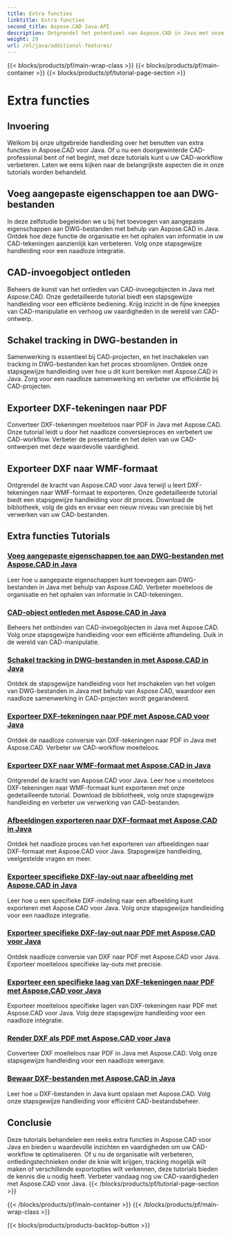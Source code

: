 ```yaml
---
title: Extra functies
linktitle: Extra functies
second_title: Aspose.CAD Java-API
description: Ontgrendel het potentieel van Aspose.CAD in Java met onze tutorials. Voeg aangepaste eigenschappen toe, ontleed CAD-invoegobjecten, schakel tracking in en exporteer DXF-tekeningen naadloos. Verbeter uw CAD-workflow moeiteloos.
weight: 29
url: /nl/java/additional-features/
---
```


{{< blocks/products/pf/main-wrap-class >}}
{{< blocks/products/pf/main-container >}}
{{< blocks/products/pf/tutorial-page-section >}}

# Extra functies



## Invoering

Welkom bij onze uitgebreide handleiding over het benutten van extra functies in Aspose.CAD voor Java. Of u nu een doorgewinterde CAD-professional bent of net begint, met deze tutorials kunt u uw CAD-workflow verbeteren. Laten we eens kijken naar de belangrijkste aspecten die in onze tutorials worden behandeld.

## Voeg aangepaste eigenschappen toe aan DWG-bestanden

In deze zelfstudie begeleiden we u bij het toevoegen van aangepaste eigenschappen aan DWG-bestanden met behulp van Aspose.CAD in Java. Ontdek hoe deze functie de organisatie en het ophalen van informatie in uw CAD-tekeningen aanzienlijk kan verbeteren. Volg onze stapsgewijze handleiding voor een naadloze integratie.

## CAD-invoegobject ontleden

Beheers de kunst van het ontleden van CAD-invoegobjecten in Java met Aspose.CAD. Onze gedetailleerde tutorial biedt een stapsgewijze handleiding voor een efficiënte bediening. Krijg inzicht in de fijne kneepjes van CAD-manipulatie en verhoog uw vaardigheden in de wereld van CAD-ontwerp.

## Schakel tracking in DWG-bestanden in

Samenwerking is essentieel bij CAD-projecten, en het inschakelen van tracking in DWG-bestanden kan het proces stroomlijnen. Ontdek onze stapsgewijze handleiding over hoe u dit kunt bereiken met Aspose.CAD in Java. Zorg voor een naadloze samenwerking en verbeter uw efficiëntie bij CAD-projecten.

## Exporteer DXF-tekeningen naar PDF

Converteer DXF-tekeningen moeiteloos naar PDF in Java met Aspose.CAD. Onze tutorial leidt u door het naadloze conversieproces en verbetert uw CAD-workflow. Verbeter de presentatie en het delen van uw CAD-ontwerpen met deze waardevolle vaardigheid.

## Exporteer DXF naar WMF-formaat

Ontgrendel de kracht van Aspose.CAD voor Java terwijl u leert DXF-tekeningen naar WMF-formaat te exporteren. Onze gedetailleerde tutorial biedt een stapsgewijze handleiding voor dit proces. Download de bibliotheek, volg de gids en ervaar een nieuw niveau van precisie bij het verwerken van uw CAD-bestanden.

## Extra functies Tutorials
### [Voeg aangepaste eigenschappen toe aan DWG-bestanden met Aspose.CAD in Java](./add-custom-properties/)
Leer hoe u aangepaste eigenschappen kunt toevoegen aan DWG-bestanden in Java met behulp van Aspose.CAD. Verbeter moeiteloos de organisatie en het ophalen van informatie in CAD-tekeningen.
### [CAD-object ontleden met Aspose.CAD in Java](./decompose-cad-insert-object/)
Beheers het ontbinden van CAD-invoegobjecten in Java met Aspose.CAD. Volg onze stapsgewijze handleiding voor een efficiënte afhandeling. Duik in de wereld van CAD-manipulatie.
### [Schakel tracking in DWG-bestanden in met Aspose.CAD in Java](./enable-tracking/)
Ontdek de stapsgewijze handleiding voor het inschakelen van het volgen van DWG-bestanden in Java met behulp van Aspose.CAD, waardoor een naadloze samenwerking in CAD-projecten wordt gegarandeerd.
### [Exporteer DXF-tekeningen naar PDF met Aspose.CAD voor Java](./export-dxf-to-pdf/)
Ontdek de naadloze conversie van DXF-tekeningen naar PDF in Java met Aspose.CAD. Verbeter uw CAD-workflow moeiteloos.
### [Exporteer DXF naar WMF-formaat met Aspose.CAD in Java](./export-dxf-to-wmf/)
Ontgrendel de kracht van Aspose.CAD voor Java. Leer hoe u moeiteloos DXF-tekeningen naar WMF-formaat kunt exporteren met onze gedetailleerde tutorial. Download de bibliotheek, volg onze stapsgewijze handleiding en verbeter uw verwerking van CAD-bestanden.
### [Afbeeldingen exporteren naar DXF-formaat met Aspose.CAD in Java](./export-images-to-dxf/)
Ontdek het naadloze proces van het exporteren van afbeeldingen naar DXF-formaat met Aspose.CAD voor Java. Stapsgewijze handleiding, veelgestelde vragen en meer.
### [Exporteer specifieke DXF-lay-out naar afbeelding met Aspose.CAD in Java](./export-specific-layout-to-image/)
Leer hoe u een specifieke DXF-indeling naar een afbeelding kunt exporteren met Aspose.CAD voor Java. Volg onze stapsgewijze handleiding voor een naadloze integratie.
### [Exporteer specifieke DXF-lay-out naar PDF met Aspose.CAD voor Java](./export-specific-layout-to-pdf/)
Ontdek naadloze conversie van DXF naar PDF met Aspose.CAD voor Java. Exporteer moeiteloos specifieke lay-outs met precisie.
### [Exporteer een specifieke laag van DXF-tekeningen naar PDF met Aspose.CAD voor Java](./export-specific-layer-to-pdf/)
Exporteer moeiteloos specifieke lagen van DXF-tekeningen naar PDF met Aspose.CAD voor Java. Volg deze stapsgewijze handleiding voor een naadloze integratie.
### [Render DXF als PDF met Aspose.CAD voor Java](./render-dxf-as-pdf/)
Converteer DXF moeiteloos naar PDF in Java met Aspose.CAD. Volg onze stapsgewijze handleiding voor een naadloze weergave.
### [Bewaar DXF-bestanden met Aspose.CAD in Java](./save-dxf-files/)
Leer hoe u DXF-bestanden in Java kunt opslaan met Aspose.CAD. Volg onze stapsgewijze handleiding voor efficiënt CAD-bestandsbeheer.

## Conclusie

Deze tutorials behandelen een reeks extra functies in Aspose.CAD voor Java en bieden u waardevolle inzichten en vaardigheden om uw CAD-workflow te optimaliseren. Of u nu de organisatie wilt verbeteren, ontledingstechnieken onder de knie wilt krijgen, tracking mogelijk wilt maken of verschillende exportopties wilt verkennen, deze tutorials bieden de kennis die u nodig heeft. Verbeter vandaag nog uw CAD-vaardigheden met Aspose.CAD voor Java.
{{< /blocks/products/pf/tutorial-page-section >}}

{{< /blocks/products/pf/main-container >}}
{{< /blocks/products/pf/main-wrap-class >}}

{{< blocks/products/products-backtop-button >}}

